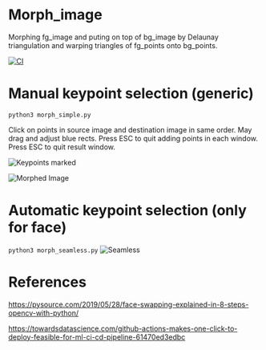 # Morph_image
Morphing fg_image and puting on top of bg_image by Delaunay triangulation and warping triangles of fg_points onto bg_points.

[![CI](https://github.com/jerinka/Morph_image/actions/workflows/main.yml/badge.svg)](https://github.com/jerinka/Morph_image/actions/workflows/main.yml)


# Manual keypoint selection (generic)
```python3 morph_simple.py```

Click on points in source image and destination image in same order. May drag and adjust blue rects. Press ESC to quit adding points in each window. Press ESC to quit result window.

![Keypoints marked](images/marking.png)

![Morphed Image](images/morphed.png)

# Automatic keypoint selection (only for face)
```python3 morph_seamless.py```
![Seamless](images/seamless.png)


# References

https://pysource.com/2019/05/28/face-swapping-explained-in-8-steps-opencv-with-python/

https://towardsdatascience.com/github-actions-makes-one-click-to-deploy-feasible-for-ml-ci-cd-pipeline-61470ed3edbc